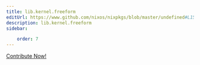```yaml
---
title: lib.kernel.freeform
editUrl: https://www.github.com/nixos/nixpkgs/blob/master/undefined#L15C14
description: lib.kernel.freeform
sidebar:

    order: 7
---
```


<a href="https://www.github.com/nixos/nixpkgs/blob/master/undefined#L15C14">Contribute Now!</a>



